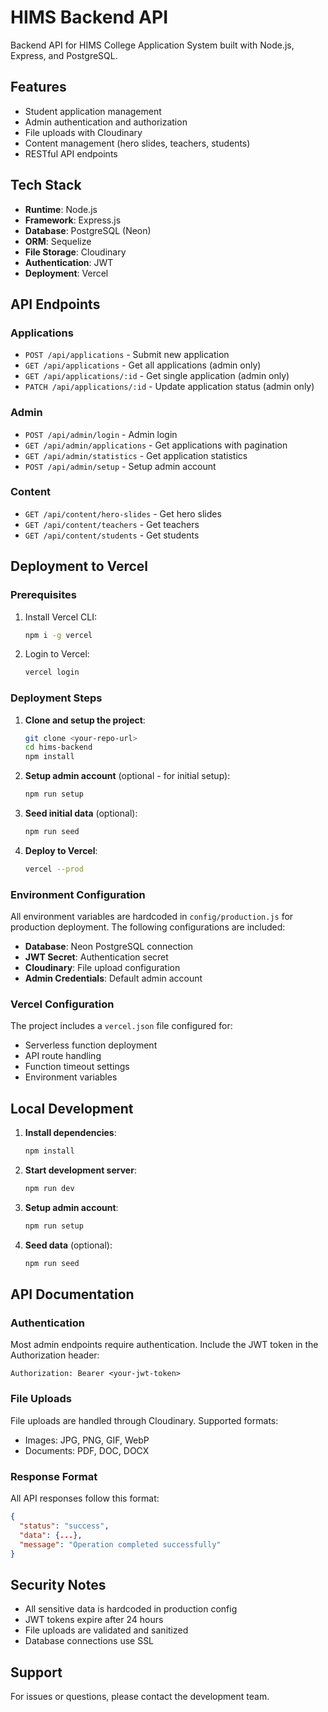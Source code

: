 # HIMS Backend API

Backend API for HIMS College Application System built with Node.js, Express, and PostgreSQL.

## Features

- Student application management
- Admin authentication and authorization
- File uploads with Cloudinary
- Content management (hero slides, teachers, students)
- RESTful API endpoints

## Tech Stack

- **Runtime**: Node.js
- **Framework**: Express.js
- **Database**: PostgreSQL (Neon)
- **ORM**: Sequelize
- **File Storage**: Cloudinary
- **Authentication**: JWT
- **Deployment**: Vercel

## API Endpoints

### Applications
- `POST /api/applications` - Submit new application
- `GET /api/applications` - Get all applications (admin only)
- `GET /api/applications/:id` - Get single application (admin only)
- `PATCH /api/applications/:id` - Update application status (admin only)

### Admin
- `POST /api/admin/login` - Admin login
- `GET /api/admin/applications` - Get applications with pagination
- `GET /api/admin/statistics` - Get application statistics
- `POST /api/admin/setup` - Setup admin account

### Content
- `GET /api/content/hero-slides` - Get hero slides
- `GET /api/content/teachers` - Get teachers
- `GET /api/content/students` - Get students

## Deployment to Vercel

### Prerequisites

1. Install Vercel CLI:
   ```bash
   npm i -g vercel
   ```

2. Login to Vercel:
   ```bash
   vercel login
   ```

### Deployment Steps

1. **Clone and setup the project**:
   ```bash
   git clone <your-repo-url>
   cd hims-backend
   npm install
   ```

2. **Setup admin account** (optional - for initial setup):
   ```bash
   npm run setup
   ```

3. **Seed initial data** (optional):
   ```bash
   npm run seed
   ```

4. **Deploy to Vercel**:
   ```bash
   vercel --prod
   ```

### Environment Configuration

All environment variables are hardcoded in `config/production.js` for production deployment. The following configurations are included:

- **Database**: Neon PostgreSQL connection
- **JWT Secret**: Authentication secret
- **Cloudinary**: File upload configuration
- **Admin Credentials**: Default admin account

### Vercel Configuration

The project includes a `vercel.json` file configured for:
- Serverless function deployment
- API route handling
- Function timeout settings
- Environment variables

## Local Development

1. **Install dependencies**:
   ```bash
   npm install
   ```

2. **Start development server**:
   ```bash
   npm run dev
   ```

3. **Setup admin account**:
   ```bash
   npm run setup
   ```

4. **Seed data** (optional):
   ```bash
   npm run seed
   ```

## API Documentation

### Authentication

Most admin endpoints require authentication. Include the JWT token in the Authorization header:

```
Authorization: Bearer <your-jwt-token>
```

### File Uploads

File uploads are handled through Cloudinary. Supported formats:
- Images: JPG, PNG, GIF, WebP
- Documents: PDF, DOC, DOCX

### Response Format

All API responses follow this format:

```json
{
  "status": "success",
  "data": {...},
  "message": "Operation completed successfully"
}
```

## Security Notes

- All sensitive data is hardcoded in production config
- JWT tokens expire after 24 hours
- File uploads are validated and sanitized
- Database connections use SSL

## Support

For issues or questions, please contact the development team. 